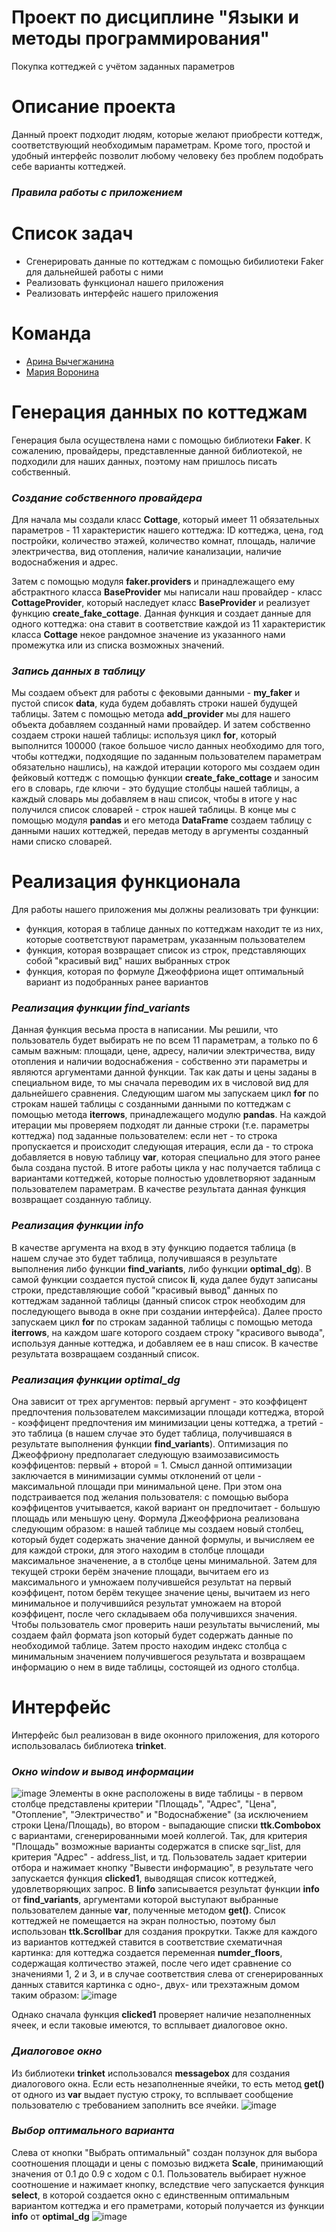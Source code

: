 # Проект по дисциплине "Языки и методы программирования"
Покупка коттеджей с учётом заданных параметров

# Описание проекта
Данный проект подходит людям, которые желают приобрести коттедж, соответствующий необходимым параметрам. Кроме того, простой и удобный интерфейс позволит любому человеку без проблем подобрать себе варианты коттеджей.

### ***Правила работы с приложением***

# Список задач
- Сгенерировать данные по коттеджам с помощью бибилиотеки Faker для дальнейшей работы с ними
- Реализовать функционал нашего приложения
- Реализовать интерфейс нашего приложения

# Команда
- [Арина Вычегжанина](https://github.com/ArinaVychegzhanina)
- [Мария Воронина](https://github.com/MariVoronina)

# Генерация данных по коттеджам
Генерация была осуществлена нами с помощью библиотеки **Faker**. К сожалению, провайдеры, представленные данной библиотекой, не подходили для наших данных, поэтому нам пришлось писать собственный.

### ***Создание собственного провайдера***
Для начала мы создали класс **Cottage**, который имеет 11 обязательных параметров - 11 характеристик нашего коттеджа: ID коттеджа, цена, год постройки, количество этажей, количество комнат, площадь, наличие электричества, вид отопления, наличие канализации, наличие водоснабжения и адрес.

Затем с помощью модуля **faker.providers** и принадлежащего ему абстрактного класса **BaseProvider** мы написали наш провайдер - класс **CottageProvider**, который наследует класс **BaseProvider** и реализует функцию **create_fake_cottage**. Данная функция и создает данные для одного коттеджа: она ставит в соответствие каждой из 11 характеристик класса **Cottage** некое рандомное значение из указанного нами промежутка или из списка возможных значений.

### ***Запись данных в таблицу***
Мы создаем объект для работы с фековыми данными - **my_faker** и пустой список **data**, куда будем добавлять строки нашей будущей таблицы.
Затем с помощью метода **add_provider** мы для нашего объекта добавляем созданный нами провайдер. И затем собственно создаем строки нашей таблицы: используя цикл **for**, который выполнится 100000 (такое большое число данных необходимо для того, чтобы коттеджи, подходящие по заданным пользователем параметрам обязательно нашлись), на каждой итерации которого мы создаем один фейковый коттедж с помощью функции **create_fake_cottage** и заносим его в словарь, где ключи - это будущие столбцы нашей таблицы, а каждый словарь мы добавляем в наш список, чтобы в итоге у нас получился список словарей - строк нашей таблицы.
В конце мы с помощью модуля **pandas** и его метода **DataFrame** создаем таблицу с данными наших коттеджей, передав методу в аргументы созданный нами списко словарей.

# Реализация функционала
Для работы нашего приложения мы должны реализовать три функции:

- функция, которая в таблице данных по коттеджам находит те из них, которые соответствуют параметрам, указанным пользователем
- функция, которая возвращает список из строк, представляющих собой "красивый вид" наших выбранных строк
- функция, которая по формуле Джеоффриона ищет оптимальный вариант из подобранных ранее вариантов

### ***Реализация функции find_variants***
Данная функция весьма проста в написании. Мы решили, что пользователь будет выбирать не по всем 11 параметрам, а только по 6 самым важным: площади, цене, адресу, наличии электричества, виду отопления и наличии водоснабжения - собственно эти параметры и являются аргументами данной функции.
Так как даты и цены заданы в специальном виде, то мы сначала переводим их в числовой вид для дальнейшего сравнения.
Следующим шагом мы запускаем цикл **for** по строкам нашей таблицы с созданными данными по коттеджам с помощью метода **iterrows**, принадлежащего модулю **pandas**.
На каждой итерации мы проверяем подходят ли данные строки (т.е. параметры коттеджа) под заданные пользователем: если нет - то строка пропускается и происходит следующая итерация, если да - то строка добавляется в новую таблицу **var**, которая специально для этого ранее была создана пустой.
В итоге работы цикла у нас получается таблица с вариантами коттеджей, которые полностью удовлетворяют заданным пользователем параметрам. В качестве результата данная функция возвращает созданную таблицу.

### ***Реализация функции info***
В качестве аргумента на вход в эту функцию подается таблица (в нашем случае это будет таблица, получившаяся в результате выполнения либо функции **find_variants**, либо функции **optimal_dg**). В самой функции создается пустой список **li**, куда далее будут записаны строки, представляющие собой "красивый вывод" данных по коттеджам заданной таблицы (данный список строк необходим для последующего вывода в окне при создании интерфейса).
Далее просто запускаем цикл **for** по строкам заданной таблицы с помощью метода **iterrows**, на каждом шаге которого создаем строку "красивого вывода", используя данные коттеджа, и добавляем ее в наш список. В качестве результата возвращаем созданный список.

### ***Реализация функции optimal_dg***
Она зависит от трех аргументов: первый аргумент - это коэффицент предпочтения пользователем максимизации площади коттеджа, второй - коэффицент предпочтения им минимизации цены коттеджа, а третий - это таблица (в нашем случае это будет таблица, получившаяся в результате выполнения функции **find_variants**).
Оптимизация по Джеоффриону предполагает следующую взаимозависимость коэффицентов: первый + второй = 1. Смысл данной оптимизации заключается в минимизации суммы отклонений от цели - максимальной площади при минимальной цене. При этом она подстраивается под желания пользователя: с помощью выбора коэффицентов учитывается, какой вариант он предпочитает - большую площадь или меньшую цену.
Формула Джеоффриона реализована следующим образом: в нашей таблице мы создаем новый столбец, который будет содержать значение данной формулы, и вычисляем ее для каждой строки, для этого находим в столбце площади максимальное значенение, а в столбце цены минимальной. Затем для текущей строки берём значение площади, вычитаем его из максимального и умножаем получившейся результат на первый коэффицент, потом берём текущее значение цены, вычитаем из него минимальное и получившийся результат умножаем на второй коэффицент, после чего складываем оба получившихся значения.
Чтобы пользователь смог проверить наши результаты вычислений, мы создаем файл формата json который будет содержать данные по необходимой таблице.
Затем просто находим индекс столбца с минимальным значением получившегося результата и возвращаем информацию о нем в виде таблицы, состоящей из одного столбца.

# Интерфейс
Интерфейс был реализован в виде оконного приложения, для которого использовалась библиотека **trinket**.  

### ***Окно window и вывод информации***
![image](https://user-images.githubusercontent.com/99398012/210432279-efb16e96-59bf-4877-bd33-6183f66e51c7.png)
Элементы в окне расположены в виде таблицы - в первом столбце представлены критерии "Площадь", "Адрес", "Цена", "Отопление", "Электричество" и "Водоснабжение" (за исключением строки Цена/Площадь), во втором - выпадающие списки **ttk.Combobox** c вариантами, сгенерированными моей коллегой. Так, для критерия "Площадь" возможные варианты содержатся в списке sqr_list, для критерия "Адрес" - address_list, и тд. Пользователь задает критерии отбора и нажимает кнопку "Вывести информацию", в результате чего запускается функция **clicked1**, выводящая список коттеджей, удовлетворяющих запрос. В **linfo** записывается результат функции **info** от **find_variants**, аргументами которой выступают выбранные пользователем данные **var**, полученные методом **get()**. Список коттеджей не помещается на экран полностью, поэтому был использован **ttk.Scrollbar** для создания прокрутки. Также для каждого из вариантов коттеджей ставится в соответствие схематичная картинка: для коттеджа создается переменная **numder_floors**, содержащая колтичество этажей, после чего идет сравнение со значениями 1, 2 и 3, и в случае соответствия слева от сгенерированных данных ставится картинка с одно-, двух- или трехэтажным домом таким образом: 
![image](https://user-images.githubusercontent.com/99398012/210435245-397e8f3b-6383-4cdd-83e8-38d38a371885.png)

Однако сначала функция **clicked1** проверяет наличие незаполненных ячеек, и если таковые имеются, то всплывает диалоговое окно.

### ***Диалоговое окно***
Из библиотеки **trinket** использовался **messagebox** для создания диалогового окна. Если есть незаполненные ячейки, то есть метод **get()** от одного из **var** выдает пустую строку, то всплывает сообщение пользователю с требованием заполнить все ячейки.
![image](https://user-images.githubusercontent.com/99398012/210435733-6af08977-1a37-433b-8767-e85389826f31.png)

### ***Выбор оптимального варианта***
Слева от кнопки "Выбрать оптимальный" создан ползунок для выбора соотношения площади и цены с помозью виджета **Scale**, принимающий значения от 0.1 до 0.9 с ходом с 0.1. Пользователь выбирает нужное соотношение и нажимает кнопку, вследствие чего запускается функция **select**, в которой создается окно с единственным оптимальным вариантом коттеджа и его праметрами, который получается из функции **info** от **optimal_dg**
![image](https://user-images.githubusercontent.com/99398012/210437415-83034d0b-b0c9-4786-994c-cefdbf7b7bc2.png)

